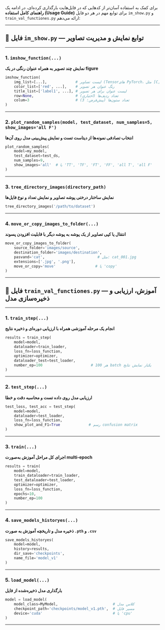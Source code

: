 برای کمک به استفاده آسان‌تر از کدهایی که در فایل‌هایت بارگذاری کرده‌ای، در ادامه یک **راهنمای کامل استفاده (Usage Guide)** برای توابع مهم در هر دو فایل `im_show.py` و `train_val_functiones.py` ارائه می‌دهم:

---

## 📁 فایل `im_show.py` — توابع نمایش و مدیریت تصاویر

---

### 1. `imshow_function(...)`

**نمایش چند تصویر به همراه عنوان رنگی در یک figure**

```python
imshow_function(
    img_list=[...],             # لیست تصاویر (Tensorهای PyTorch، مثل [C, H, W])
    color_list=['red', ...],    # رنگ عنوان هر تصویر
    title_list=['label1', ...], # لیست عنوان برای هر تصویر
    row=None,                   # تعداد ردیف‌ها (اختیاری)
    colum=3                     # تعداد ستون‌ها (پیش‌فرض: 3)
)
```

---

### 2. `plot_random_samples(model, test_dataset, num_samples=5, show_images='all F')`

**انتخاب تصادفی نمونه‌ها از دیتاست تست و نمایش پیش‌بینی مدل روی آن‌ها**

```python
plot_random_samples(
    model=my_model,
    test_dataset=test_ds,
    num_samples=9,
    show_images='all'  # یا 'TT', 'TF', 'FT', 'FF', 'all T', 'all F'
)
```

---

### 3. `tree_directory_images(directory_path)`

**نمایش ساختار درختی پوشه تصاویر و نمایش تعداد و نوع فایل‌ها**

```python
tree_directory_images('/path/to/dataset')
```

---

### 4. `move_or_copy_images_to_folder(...)`

**انتقال یا کپی تصاویر از یک پوشه به پوشه دیگر با قابلیت افزودن پسوند**

```python
move_or_copy_images_to_folder(
    source_folder='images/source',
    destination_folder='images/destination',
    pasvand='cat',                        # مثل: cat_001.jpg
    extensions=['.jpg', '.png'],
    move_or_copy='move'                  # یا 'copy'
)
```

---

## 📁 فایل `train_val_functiones.py` — آموزش، ارزیابی و ذخیره‌سازی مدل

---

### 1. `train_step(...)`

**انجام یک مرحله آموزشی همراه با ارزیابی دوره‌ای و ذخیره نتایج**

```python
results = train_step(
    model=model,
    dataloader=train_loader,
    loss_fn=loss_function,
    optimizer=optimizer,
    dataloader_test=test_loader,
    number_ep=100                      # هر 100 batch یکبار نمایش نتایج
)
```

---

### 2. `test_step(...)`

**ارزیابی مدل روی داده تست و محاسبه دقت و خطا**

```python
test_loss, test_acc = test_step(
    model=model,
    dataloader=test_loader,
    loss_fn=loss_function,
    show_plot_and_F1=True             # رسم confusion matrix
)
```

---

### 3. `train(...)`

**اجرای کل مراحل آموزش به‌صورت multi-epoch**

```python
results = train(
    model=model,
    train_dataloader=train_loader,
    test_dataloader=test_loader,
    optimizer=optimizer,
    loss_fn=loss_function,
    epochs=10,
    number_ep=100
)
```

---

### 4. `save_models_historyes(...)`

**ذخیره مدل و تاریخچه آموزش به صورت `.pth` و `.csv`**

```python
save_models_historyes(
    model=model,
    history=results,
    dir_save='checkpoints',
    name_file='model_v1'
)
```

---

### 5. `load_model(...)`

**بارگذاری مدل ذخیره‌شده از فایل**

```python
model = load_model(
    model_class=MyModel,                         # کلاس مدل
    checkpoint_path='checkpoints/model_v1.pth',  # مسیر فایل
    device='cuda'                                # یا 'cpu'
)
```

---

